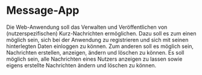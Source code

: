 # Message-App
Die Web-Anwendung soll das Verwalten und Veröffentlichen von (nutzerspezifischen) Kurz-Nachrichten ermöglichen. Dazu soll es zum einen möglich sein, sich bei der Anwendung zu registrieren und sich mit seinen hinterlegten Daten einloggen zu können. Zum anderen soll es möglich sein, Nachrichten erstellen, anzeigen, ändern und löschen zu können. Es soll möglich sein, alle Nachrichten eines Nutzers anzeigen zu lassen sowie eigens erstellte Nachrichten ändern und löschen zu können.

